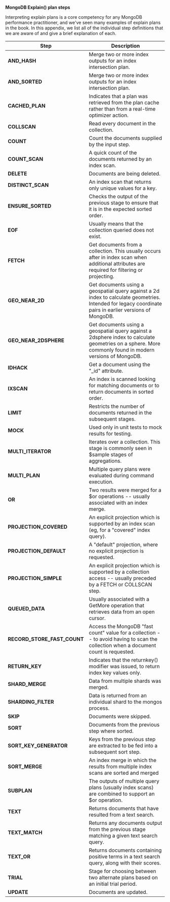 
**MongoDB Explain() plan steps**

Interpreting explain plans is a core competency for any MongoDB
performance practitioner, and we've seen many examples of explain plans
in the book. In this appendix, we list all of the individual step
definitions that we are aware of and give a brief explanation of each.

|Step|Description|
|--- | -------------------------------------------------- |
|**AND_HASH**                 | Merge two or more index outputs for an index intersection plan. 
|**AND_SORTED**                |Merge two or more index outputs for an index intersection plan.
|**CACHED_PLAN**|               Indicates that a plan was retrieved from the plan cache rather than from a real-time optimizer action.
|  **COLLSCAN**  |                Read every document in the collection.
|  **COUNT**      |               Count the documents supplied by the input step.
|  **COUNT_SCAN**  |              A quick count of the documents returned by an index scan.
|  **DELETE**       |             Documents are being deleted.
|  **DISTINCT_SCAN** |            An index scan that returns only unique values for a key.
|  **ENSURE_SORTED**  |           Checks the output of the previous stage to ensure that it is in the expected sorted order.
|  **EOF** |                      Usually means that the collection queried does not exist.
|  **FETCH**|                     Get documents from a collection. This usually occurs after in index scan when additional attributes are required for filtering or projecting.
|  **GEO_NEAR_2D**|               Get documents using a geospatial query against a 2d index to calculate geometries. Intended for legacy coordinate pairs in earlier versions of MongoDB.
|  **GEO_NEAR_2DSPHERE** |        Get documents using a geospatial query against a 2dsphere index to calculate geometries on a sphere. More commonly found in modern versions of MongoDB.
 | **IDHACK** |                   Get a document using the "\_id" attribute.
|  **IXSCAN**  |                  An index is scanned looking for matching documents or to return documents in sorted order.
 | **LIMIT**    |                 Restricts the number of documents returned in the subsequent stages.
 | **MOCK**      |                Used only in unit tests to mock results for testing.
 | **MULTI_ITERATOR** |           Iterates over a collection. This stage is commonly seen in \$sample stages of aggregations.
 | **MULTI_PLAN** |               Multiple query plans were evaluated during command execution.
 | **OR**         |               Two results were merged for a \$or operations -- usually associated with an index merge.
 | **PROJECTION_COVERED** |        An explicit projection which is supported by an index scan (eg, for a "covered" index query).
 | **PROJECTION_DEFAULT**  |      A "default" projection, where no explicit projection is requested.
 | **PROJECTION_SIMPLE**   |      An explicit projection which is supported by a collection access -- usually preceded by a FETCH or COLLSCAN step.
|  **QUEUED_DATA**         |      Usually associated with a GetMore operation that retrieves data from an open cursor.
|  **RECORD_STORE_FAST_COUNT** |  Access the MongoDB "fast count" value for a collection -- to avoid having to scan the collection when a document count is requested.
 | **RETURN_KEY** |               Indicates that the returnkey() modifier was issued, to return index key values only.
  |**SHARD_MERGE** |              Data from multiple shards was merged.
 | **SHARDING_FILTER** |          Data is returned from an individual shard to the mongos process.
 | **SKIP**  |                    Documents were skipped.
 | **SORT**   |                   Documents from the previous step where sorted.
 | **SORT_KEY_GENERATOR** |       Keys from the previous step are extracted to be fed into a subsequent sort step.
 | **SORT_MERGE** |               An index merge in which the results from multiple index scans are sorted and merged
 | **SUBPLAN**    |               The outputs of multiple query plans (usually index scans) are combined to support an \$or operation.
 | **TEXT**        |              Returns documents that have resulted from a text search.
 | **TEXT_MATCH**   |             Returns any documents output from the previous stage matching a given text search query.
 | **TEXT_OR**       |            Returns documents containing positive terms in a text search query, along with their scores.
 | **TRIAL**          |           Stage for choosing between two alternate plans based on an initial trial period.
 | **UPDATE**          |          Documents are updated.
                                
